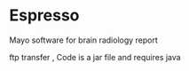 # Espresso

Mayo software for brain radiology report

ftp transfer , Code is a jar file and requires java

